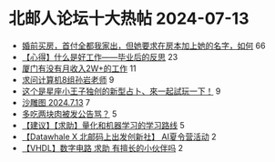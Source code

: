 # 北邮人论坛十大热帖 2024-07-13

- [婚前买房，首付全都我家出，但她要求在房本加上她的名字，如何](https://bbs.byr.cn/article/Talking/6421808) 66
- [【心得】什么是好工作——毕业后的反思](https://bbs.byr.cn/article/Job/2214326) 23
- [厦门有没有月收入2W+的工作](https://bbs.byr.cn/article/Fujian/462887) 11
- [求问计算机8组孙岩老师](https://bbs.byr.cn/article/AimGraduate/1230400) 9
- [这个是星座小王子独创的新型占卜、來一起試玩一下！](https://bbs.byr.cn/article/Constellations/465260) 9
- [沙雕图 2024.7.13](https://bbs.byr.cn/article/Joke/731579) 7
- [多吃两块肉被发公告骂？](https://bbs.byr.cn/article/Picture/3365003) 5
- [【建议】【求助】量化和机器学习的学习路线](https://bbs.byr.cn/article/ML_DM/39176) 5
- [【Datawhale X 北邮码上出发创新社】 AI夏令营活动](https://bbs.byr.cn/article/StudyShare/207890) 2
- [【VHDL】数字电路 求助 有擅长的小伙伴吗](https://bbs.byr.cn/article/Circuit/28167) 2


